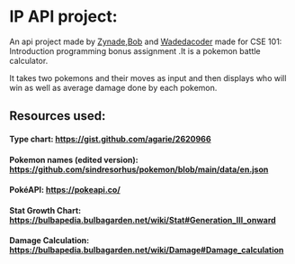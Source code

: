 # IP API project:

An api project made by [Zynade](https://github.com/Zynade),[Bob]() and [Wadedacoder](https://github.com/Wadedacoder) made for CSE 101: Introduction programming bonus assignment .It is a pokemon battle calculator.
  
  It takes two pokemons and their moves as input and then displays who will win as well as average damage done by each pokemon.

## Resources used: 

#### Type chart: https://gist.github.com/agarie/2620966
#### Pokemon names (edited version): https://github.com/sindresorhus/pokemon/blob/main/data/en.json

#### PokéAPI: https://pokeapi.co/

#### Stat Growth Chart: https://bulbapedia.bulbagarden.net/wiki/Stat#Generation_III_onward

#### Damage Calculation: https://bulbapedia.bulbagarden.net/wiki/Damage#Damage_calculation

